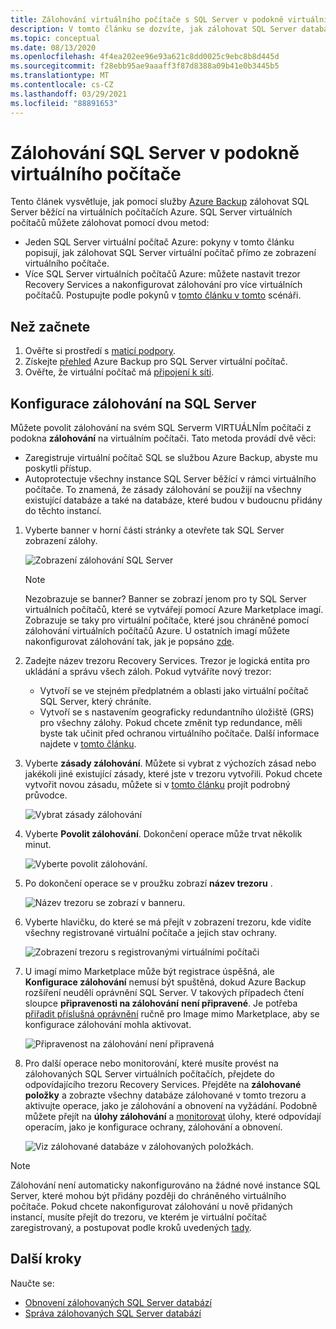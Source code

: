 ```yaml
---
title: Zálohování virtuálního počítače s SQL Server v podokně virtuálního počítače
description: V tomto článku se dozvíte, jak zálohovat SQL Server databáze na virtuálních počítačích Azure z podokna virtuálního počítače.
ms.topic: conceptual
ms.date: 08/13/2020
ms.openlocfilehash: 4f4ea202ee96e93a621c8dd0025c9ebc8b8d445d
ms.sourcegitcommit: f28ebb95ae9aaaff3f87d8388a09b41e0b3445b5
ms.translationtype: MT
ms.contentlocale: cs-CZ
ms.lasthandoff: 03/29/2021
ms.locfileid: "88891653"
---
```

# <a name="back-up-a-sql-server-from-the-vm-pane"></a>Zálohování SQL Server v podokně virtuálního počítače

Tento článek vysvětluje, jak pomocí služby [Azure Backup](backup-overview.md) zálohovat SQL Server běžící na virtuálních počítačích Azure. SQL Server virtuálních počítačů můžete zálohovat pomocí dvou metod:

- Jeden SQL Server virtuální počítač Azure: pokyny v tomto článku popisují, jak zálohovat SQL Server virtuální počítač přímo ze zobrazení virtuálního počítače.
- Více SQL Server virtuálních počítačů Azure: můžete nastavit trezor Recovery Services a nakonfigurovat zálohování pro více virtuálních počítačů. Postupujte podle pokynů v [tomto článku v tomto](backup-sql-server-database-azure-vms.md) scénáři.

## <a name="before-you-start"></a>Než začnete

1. Ověřte si prostředí s [maticí podpory](sql-support-matrix.md).
2. Získejte [přehled](backup-azure-sql-database.md) Azure Backup pro SQL Server virtuální počítač.
3. Ověřte, že virtuální počítač má [připojení k síti](backup-sql-server-database-azure-vms.md#establish-network-connectivity).

## <a name="configure-backup-on-the-sql-server"></a>Konfigurace zálohování na SQL Server

Můžete povolit zálohování na svém SQL Serverm VIRTUÁLNÍm počítači z podokna **zálohování** na virtuálním počítači. Tato metoda provádí dvě věci:

- Zaregistruje virtuální počítač SQL se službou Azure Backup, abyste mu poskytli přístup.
- Autoprotectuje všechny instance SQL Server běžící v rámci virtuálního počítače. To znamená, že zásady zálohování se použijí na všechny existující databáze a také na databáze, které budou v budoucnu přidány do těchto instancí.

1. Vyberte banner v horní části stránky a otevřete tak SQL Server zobrazení zálohy.

    ![Zobrazení zálohování SQL Server](./media/backup-sql-server-vm-from-vm-pane/sql-server-backup-view.png)

    >[!NOTE]
    >Nezobrazuje se banner? Banner se zobrazí jenom pro ty SQL Server virtuálních počítačů, které se vytvářejí pomocí Azure Marketplace imagí. Zobrazuje se taky pro virtuální počítače, které jsou chráněné pomocí zálohování virtuálních počítačů Azure. U ostatních imagí můžete nakonfigurovat zálohování tak, jak je popsáno [zde](backup-sql-server-database-azure-vms.md).

2. Zadejte název trezoru Recovery Services. Trezor je logická entita pro ukládání a správu všech záloh. Pokud vytváříte nový trezor:

    - Vytvoří se ve stejném předplatném a oblasti jako virtuální počítač SQL Server, který chráníte.
    - Vytvoří se s nastavením geograficky redundantního úložiště (GRS) pro všechny zálohy. Pokud chcete změnit typ redundance, měli byste tak učinit před ochranou virtuálního počítače. Další informace najdete v [tomto článku](backup-create-rs-vault.md#set-storage-redundancy).

3. Vyberte **zásady zálohování**. Můžete si vybrat z výchozích zásad nebo jakékoli jiné existující zásady, které jste v trezoru vytvořili. Pokud chcete vytvořit novou zásadu, můžete si v [tomto článku](backup-sql-server-database-azure-vms.md#create-a-backup-policy) projít podrobný průvodce.

    ![Vybrat zásady zálohování](./media/backup-sql-server-vm-from-vm-pane/backup-policy.png)

4. Vyberte **Povolit zálohování**. Dokončení operace může trvat několik minut.

    ![Vyberte povolit zálohování.](./media/backup-sql-server-vm-from-vm-pane/enable-backup.png)

5. Po dokončení operace se v proužku zobrazí **název trezoru** .

    ![Název trezoru se zobrazí v banneru.](./media/backup-sql-server-vm-from-vm-pane/vault-name.png)

6. Vyberte hlavičku, do které se má přejít v zobrazení trezoru, kde vidíte všechny registrované virtuální počítače a jejich stav ochrany.

    ![Zobrazení trezoru s registrovanými virtuálními počítači](./media/backup-sql-server-vm-from-vm-pane/vault-view.png)

7. U imagí mimo Marketplace může být registrace úspěšná, ale **Konfigurace zálohování** nemusí být spuštěná, dokud Azure Backup rozšíření neudělí oprávnění SQL Server. V takových případech čtení sloupce **připravenosti na zálohování** **není připravené**. Je potřeba [přiřadit příslušná oprávnění](backup-azure-sql-database.md#set-vm-permissions) ručně pro Image mimo Marketplace, aby se konfigurace zálohování mohla aktivovat.

    ![Připravenost na zálohování není připravená](./media/backup-sql-server-vm-from-vm-pane/backup-readiness-not-ready.png)

8. Pro další operace nebo monitorování, které musíte provést na zálohovaných SQL Server virtuálních počítačích, přejdete do odpovídajícího trezoru Recovery Services. Přejděte na **zálohované položky** a zobrazte všechny databáze zálohované v tomto trezoru a aktivujte operace, jako je zálohování a obnovení na vyžádání. Podobně můžete přejít na **úlohy zálohování** a [monitorovat](manage-monitor-sql-database-backup.md) úlohy, které odpovídají operacím, jako je konfigurace ochrany, zálohování a obnovení.

    ![Viz zálohované databáze v zálohovaných položkách.](./media/backup-sql-server-vm-from-vm-pane/backup-items.png)

>[!NOTE]
>Zálohování není automaticky nakonfigurováno na žádné nové instance SQL Server, které mohou být přidány později do chráněného virtuálního počítače. Pokud chcete nakonfigurovat zálohování u nově přidaných instancí, musíte přejít do trezoru, ve kterém je virtuální počítač zaregistrovaný, a postupovat podle kroků uvedených [tady](backup-sql-server-database-azure-vms.md).

## <a name="next-steps"></a>Další kroky

Naučte se:

- [Obnovení zálohovaných SQL Server databází](restore-sql-database-azure-vm.md)
- [Správa zálohovaných SQL Server databází](manage-monitor-sql-database-backup.md)

